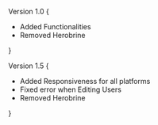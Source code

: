 Version 1.0 {
 - Added Functionalities
 - Removed Herobrine


}

Version 1.5 {
- Added Responsiveness for all platforms
- Fixed error when Editing Users
- Removed Herobrine
  

}
